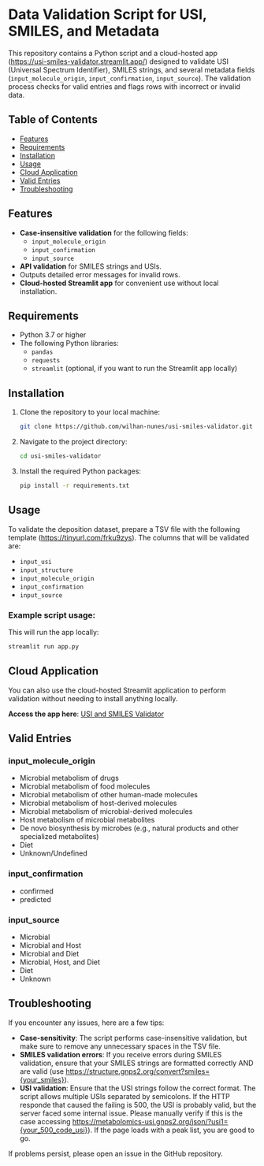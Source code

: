 # Data Validation Script for USI, SMILES, and Metadata

This repository contains a Python script and a cloud-hosted app (https://usi-smiles-validator.streamlit.app/) designed to validate USI (Universal Spectrum Identifier), SMILES strings, and several metadata fields (`input_molecule_origin`, `input_confirmation`, `input_source`). The validation process checks for valid entries and flags rows with incorrect or invalid data.

## Table of Contents

- [Features](#features)
- [Requirements](#requirements)
- [Installation](#installation)
- [Usage](#usage)
- [Cloud Application](#cloud-application)
- [Valid Entries](#valid-entries)
- [Troubleshooting](#troubleshooting)

## Features

- **Case-insensitive validation** for the following fields:
  - `input_molecule_origin`
  - `input_confirmation`
  - `input_source`
- **API validation** for SMILES strings and USIs.
- Outputs detailed error messages for invalid rows.
- **Cloud-hosted Streamlit app** for convenient use without local installation.

## Requirements

- Python 3.7 or higher
- The following Python libraries:
  - `pandas`
  - `requests`
  - `streamlit` (optional, if you want to run the Streamlit app locally)

## Installation

1. Clone the repository to your local machine:

    ```bash
    git clone https://github.com/wilhan-nunes/usi-smiles-validator.git
    ```

2. Navigate to the project directory:

    ```bash
    cd usi-smiles-validator
    ```

3. Install the required Python packages:

    ```bash
    pip install -r requirements.txt
    ```

## Usage

To validate the deposition dataset, prepare a TSV file with the following template (https://tinyurl.com/frku9zys).
The columns that will be validated are:

- `input_usi`
- `input_structure`
- `input_molecule_origin`
- `input_confirmation`
- `input_source`

### Example script usage:

This will run the app locally:
```bash
streamlit run app.py
```

## Cloud Application

You can also use the cloud-hosted Streamlit application to perform validation without needing to install anything locally.

**Access the app here**: [USI and SMILES Validator](https://usi-smiles-validator.streamlit.app/)

## Valid Entries

### input_molecule_origin
- Microbial metabolism of drugs
- Microbial metabolism of food molecules
- Microbial metabolism of other human-made molecules
- Microbial metabolism of host-derived molecules
- Microbial metabolism of microbial-derived molecules
- Host metabolism of microbial metabolites
- De novo biosynthesis by microbes (e.g., natural products and other specialized metabolites)
- Diet
- Unknown/Undefined

### input_confirmation
- confirmed
- predicted

### input_source
- Microbial
- Microbial and Host
- Microbial and Diet
- Microbial, Host, and Diet
- Diet
- Unknown

## Troubleshooting

If you encounter any issues, here are a few tips:

- **Case-sensitivity**: The script performs case-insensitive validation, but make sure to remove any unnecessary spaces in the TSV file.
- **SMILES validation errors**: If you receive errors during SMILES validation, ensure that your SMILES strings are formatted correctly AND are valid (use https://structure.gnps2.org/convert?smiles={your_smiles}).
- **USI validation**: Ensure that the USI strings follow the correct format. The script allows multiple USIs separated by semicolons. If the HTTP responde that caused the failing is 500, the USI is probably valid, but the server faced some internal issue. Please manually verify if this is the case accessing https://metabolomics-usi.gnps2.org/json/?usi1={your_500_code_usi}). If the page loads with a peak list, you are good to go. 

If problems persist, please open an issue in the GitHub repository.

